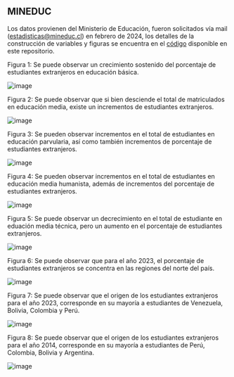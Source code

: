 ## MINEDUC
Los datos provienen del Ministerio de Educación, fueron solicitados vía mail (estadisticas@mineduc.cl) en febrero de 2024, los detalles de la construcción de variables y figuras se encuentra en el [código](https://github.com/NucleoMIGRA/Plataforma_privado/tree/main/bases/MINEDUC) disponible en este repositorio.

Figura 1: Se puede observar un crecimiento sostenido del porcentaje de estudiantes extranjeros en educación básica.

![image](https://github.com/NucleoMIGRA/Plataforma_privado/assets/154906172/e798fff6-303c-4784-9cea-0a48005f935b)

Figura 2: Se puede observar que si bien desciende el total de matriculados en educación media, existe un incrementos de estudiantes extranjeros.

![image](https://github.com/NucleoMIGRA/Plataforma_privado/assets/154906172/3f3c7c00-89f3-4bfd-a64d-134d5de701b7)

Figura 3: Se pueden observar incrementos en el total de estudiantes en educación parvularia, así como también incrementos de porcentaje de estudiantes extranjeros.

![image](https://github.com/NucleoMIGRA/Plataforma_privado/assets/154906172/4e762b8f-7344-4efd-bad4-7903f3143ffe)

Figura 4: Se pueden observar incrementos en el total de estudiantes en educación media humanista, además de incrementos del porcentaje de estudiantes extranjeros.

![image](https://github.com/NucleoMIGRA/Plataforma_privado/assets/154906172/278a3191-5752-459f-a031-356107908ad4)

Figura 5: Se puede observar un decrecimiento en el total de estudiante en eduación media técnica, pero un aumento en el porcentaje de estudiantes extranjeros.

![image](https://github.com/NucleoMIGRA/Plataforma_privado/assets/154906172/5050aee9-d90c-404e-8618-3433e11adaf6)

Figura 6: Se puede observar que para el año 2023, el porcentaje de estudiantes extranjeros se concentra en las regiones del norte del país.

![image](https://github.com/NucleoMIGRA/Plataforma_privado/assets/154906172/adef55f9-eceb-48f7-9f25-d1321958c511)

Figura 7: Se puede observar que el origen de los estudiantes extranjeros para el año 2023, corresponde en su mayoría a estudiantes de Venezuela, Bolivia, Colombia y Perú.

![image](https://github.com/NucleoMIGRA/Plataforma_privado/assets/154906172/cf36f7fe-26b1-455f-ac22-827c3b0fce3c)

Figura 8: Se puede observar que el origen de los estudiantes extranjeros para el año 2014, corresponde en su mayoría a estudiantes de Perú, Colombia, Bolivia y Argentina.

![image](https://github.com/NucleoMIGRA/Plataforma_privado/assets/154906172/9bd028dd-bea6-4426-9258-0774fb608ca9)

